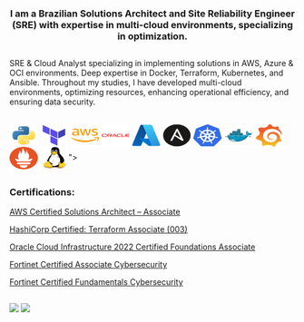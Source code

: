 ### 
<h3 align="center">I am a Brazilian Solutions Architect and Site Reliability Engineer (SRE) with expertise in multi-cloud environments, specializing in optimization.</h3>


  ##
  
SRE & Cloud Analyst specializing in implementing solutions in AWS, Azure & OCI environments. Deep expertise in Docker, Terraform, Kubernetes, and Ansible. Throughout my studies, I have developed multi-cloud environments, optimizing resources, enhancing operational efficiency, and ensuring data security.

<div style="display: inline_block"><br>
  <img align="center" alt="Paulo-Python" height="40" width="50" src="https://raw.githubusercontent.com/devicons/devicon/master/icons/python/python-original.svg">
  <img align="center" alt="Paulo-Terraform" height="40" width="50" src="https://raw.githubusercontent.com/devicons/devicon/master/icons/terraform/terraform-original.svg">
  <img align="center" alt="Paulo-aws" height="40" width="50" src="https://raw.githubusercontent.com/devicons/devicon/master/icons/amazonwebservices/amazonwebservices-plain-wordmark.svg">
  <img align="center" alt="Paulo-oci" height="40" width="50" src="https://raw.githubusercontent.com/devicons/devicon/master/icons/oracle/oracle-original.svg">
  <img align="center" alt="Paulo-Azure" height="40" width="50" src="https://raw.githubusercontent.com/devicons/devicon/master/icons/azure/azure-original.svg">
  <img align="center" alt="Paulo-ansible" height="40" width="50" src="https://raw.githubusercontent.com/devicons/devicon/master/icons/ansible/ansible-original.svg">
  <img align="center" alt="Paulo-k8s" height="40" width="50" src="https://raw.githubusercontent.com/devicons/devicon/master/icons/kubernetes/kubernetes-plain.svg">
  <img align="center" alt="Paulo-docker" height="40" width="50" src="https://raw.githubusercontent.com/devicons/devicon/master/icons/docker/docker-original.svg">
  <img align="center" alt="Paulo-grafana" height="40" width="50" src="https://github.com/devicons/devicon/blob/master/icons/grafana/grafana-original.svg">
  <img align="center" alt="Paulo-prom" height="40" width="50" src="https://raw.githubusercontent.com/devicons/devicon/master/icons/prometheus/prometheus-original.svg">
  <img align="center" alt="Paulo-lINUX" height="40" width="50" src="https://raw.githubusercontent.com/devicons/devicon/master/icons/linux/linux-original.svg">">


</div>

  ##
  
<h3> Certifications:</h3>

[AWS Certified Solutions Architect – Associate](https://www.credly.com/badges/2019aea7-dd3d-4688-9503-c0fc288d72be)

[HashiCorp Certified: Terraform Associate (003)](https://www.credly.com/badges/d18a0bb2-f725-46d7-92e3-b797feda2a91)

[Oracle Cloud Infrastructure 2022 Certified Foundations Associate](https://catalog-education.oracle.com/pls/certview/sharebadge?id=1773CF0B807EDC9A7353D2E76BC518E2844C121F4A3C6DADAEA250A5D9A8FDD4)

[Fortinet Certified Associate Cybersecurity](https://www.credly.com/badges/ec77f56d-da19-4989-9f81-77e5127acff5)

[Fortinet Certified Fundamentals Cybersecurity](https://www.credly.com/badges/dd3e2cfe-269d-488c-bee4-e2b90d93f1e0)


  ##
  
<div> 
  <a href = "mailto:paulo.odbcontato2@gmail.com"><img src="https://img.shields.io/badge/-Gmail-%23333?style=for-the-badge&logo=gmail&logoColor=white" target="_blank"></a>
  <a href="https://www.linkedin.com/in/paulo-h-nascimento-0250a721a/" target="_blank"><img src="https://img.shields.io/badge/-LinkedIn-%230077B5?style=for-the-badge&logo=linkedin&logoColor=white" target="_blank"></a>
</div>



<!--
**paulodisfarce/paulodisfarce** is a ✨ _special_ ✨ repository because its `README.md` (this file) appears on your GitHub profile.

